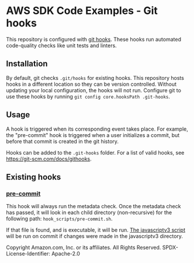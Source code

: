 # AWS SDK Code Examples - Git hooks

This repository is configured with [git hooks](https://git-scm.com/docs/githooks). These hooks
run automated code-quality checks like unit tests and linters.

## Installation

By default, git checks `.git/hooks` for existing hooks. This repository hosts hooks
in a different location so they can be version controlled. Without updating your local
configuration, the hooks will not run. Configure git to use these hooks by running 
`git config core.hooksPath .git-hooks`.

## Usage

A hook is triggered when its corresponding event takes place. For example,
the "pre-commit" hook is triggered when a user initializes a commit, but before
that commit is created in the git history.

Hooks can be added to the `.git-hooks` folder. For a list of valid hooks, see https://git-scm.com/docs/githooks.

## Existing hooks

### [pre-commit](./pre-commit)

This hook will always run the metadata check. Once the metadata check has passed, it will look in each child
directory (non-recursive) for the following path: `hook_scripts/pre-commit.sh`.

If that file is found, and is executable, it will be run.
[The javascriptv3 script](../javascriptv3/hook_scripts/pre-commit.sh) will be run on commit
if changes were made in the javascriptv3 directory.

Copyright Amazon.com, Inc. or its affiliates. All Rights Reserved. SPDX-License-Identifier: Apache-2.0
